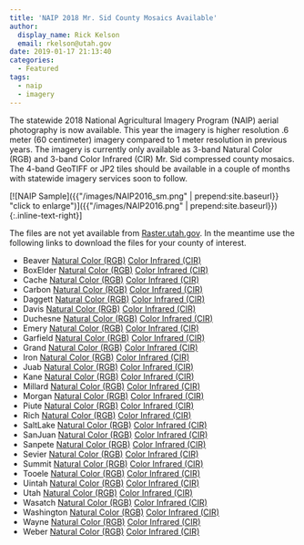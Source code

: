```yaml
---
title: 'NAIP 2018 Mr. Sid County Mosaics Available'
author:
  display_name: Rick Kelson
  email: rkelson@utah.gov
date: 2019-01-17 21:13:40
categories:
  - Featured
tags:
  - naip
  - imagery
---
```


The statewide 2018 National Agricultural Imagery Program (NAIP) aerial photography is now available. This year the imagery is higher resolution .6 meter (60 centimeter) imagery compared to 1 meter resolution in previous years. The imagery is currently only available as 3-band Natural Color (RGB) and 3-band Color Infrared (CIR) Mr. Sid compressed county mosaics. The 4-band GeoTIFF or JP2 tiles should be available in a couple of months with statewide imagery services soon to follow.

[![NAIP Sample]({{"/images/NAIP2016_sm.png" | prepend:site.baseurl}} "click to enlarge")]({{"/images/NAIP2016.png" | prepend:site.baseurl}}){:.inline-text-right}]

The files are not yet available from [Raster.utah.gov](https://raster.utah.gov). In the meantime use the following links to download the files for your county of interest.

 - Beaver [Natural Color (RGB)](https://storage.googleapis.com/state-of-utah-sgid-downloads/aerial-photography/naip/naip2018/NAIP2018_Beaver_RGB.zip) [Color Infrared (CIR)](https://storage.googleapis.com/state-of-utah-sgid-downloads/aerial-photography/naip/naip2018/color-infrared/NAIP2018_Beaver_CIR.zip)
 - BoxElder [Natural Color (RGB)](https://storage.googleapis.com/state-of-utah-sgid-downloads/aerial-photography/naip/naip2018/NAIP2018_BoxElder_RGB.zip) [Color Infrared (CIR)](https://storage.googleapis.com/state-of-utah-sgid-downloads/aerial-photography/naip/naip2018/color-infrared/NAIP2018_BoxElder_CIR.zip)
 - Cache [Natural Color (RGB)](https://storage.googleapis.com/state-of-utah-sgid-downloads/aerial-photography/naip/naip2018/NAIP2018_Cache_RGB.zip) [Color Infrared (CIR)](https://storage.googleapis.com/state-of-utah-sgid-downloads/aerial-photography/naip/naip2018/color-infrared/NAIP2018_Cache_CIR.zip)
 - Carbon [Natural Color (RGB)](https://storage.googleapis.com/state-of-utah-sgid-downloads/aerial-photography/naip/naip2018/NAIP2018_Carbon_RGB.zip) [Color Infrared (CIR)](https://storage.googleapis.com/state-of-utah-sgid-downloads/aerial-photography/naip/naip2018/color-infrared/NAIP2018_Carbon_CIR.zip)
 - Daggett [Natural Color (RGB)](https://storage.googleapis.com/state-of-utah-sgid-downloads/aerial-photography/naip/naip2018/NAIP2018_Daggett_RGB.zip) [Color Infrared (CIR)](https://storage.googleapis.com/state-of-utah-sgid-downloads/aerial-photography/naip/naip2018/color-infrared/NAIP2018_Daggett_CIR.zip)
 - Davis [Natural Color (RGB)](https://storage.googleapis.com/state-of-utah-sgid-downloads/aerial-photography/naip/naip2018/NAIP2018_Davis_RGB.zip) [Color Infrared (CIR)](https://storage.googleapis.com/state-of-utah-sgid-downloads/aerial-photography/naip/naip2018/color-infrared/NAIP2018_Davis_CIR.zip)
 - Duchesne [Natural Color (RGB)](https://storage.googleapis.com/state-of-utah-sgid-downloads/aerial-photography/naip/naip2018/NAIP2018_Duchesne_RGB.zip) [Color Infrared (CIR)](https://storage.googleapis.com/state-of-utah-sgid-downloads/aerial-photography/naip/naip2018/color-infrared/NAIP2018_Duchesne_CIR.zip)
 - Emery [Natural Color (RGB)](https://storage.googleapis.com/state-of-utah-sgid-downloads/aerial-photography/naip/naip2018/NAIP2018_Emery_RGB.zip) [Color Infrared (CIR)](https://storage.googleapis.com/state-of-utah-sgid-downloads/aerial-photography/naip/naip2018/color-infrared/NAIP2018_Emery_CIR.zip)
 - Garfield [Natural Color (RGB)](https://storage.googleapis.com/state-of-utah-sgid-downloads/aerial-photography/naip/naip2018/NAIP2018_Garfield_RGB.zip) [Color Infrared (CIR)](https://storage.googleapis.com/state-of-utah-sgid-downloads/aerial-photography/naip/naip2018/color-infrared/NAIP2018_Garfield_CIR.zip)
 - Grand [Natural Color (RGB)](https://storage.googleapis.com/state-of-utah-sgid-downloads/aerial-photography/naip/naip2018/NAIP2018_Grand_RGB.zip) [Color Infrared (CIR)](https://storage.googleapis.com/state-of-utah-sgid-downloads/aerial-photography/naip/naip2018/color-infrared/NAIP2018_Grand_CIR.zip)
 - Iron [Natural Color (RGB)](https://storage.googleapis.com/state-of-utah-sgid-downloads/aerial-photography/naip/naip2018/NAIP2018_Iron_RGB.zip) [Color Infrared (CIR)](https://storage.googleapis.com/state-of-utah-sgid-downloads/aerial-photography/naip/naip2018/color-infrared/NAIP2018_Iron_CIR.zip)
 - Juab [Natural Color (RGB)](https://storage.googleapis.com/state-of-utah-sgid-downloads/aerial-photography/naip/naip2018/NAIP2018_Juab_RGB.zip) [Color Infrared (CIR)](https://storage.googleapis.com/state-of-utah-sgid-downloads/aerial-photography/naip/naip2018/color-infrared/NAIP2018_Juab_CIR.zip)
 - Kane [Natural Color (RGB)](https://storage.googleapis.com/state-of-utah-sgid-downloads/aerial-photography/naip/naip2018/NAIP2018_Kane_RGB.zip) [Color Infrared (CIR)](https://storage.googleapis.com/state-of-utah-sgid-downloads/aerial-photography/naip/naip2018/color-infrared/NAIP2018_Kane_CIR.zip)
 - Millard [Natural Color (RGB)](https://storage.googleapis.com/state-of-utah-sgid-downloads/aerial-photography/naip/naip2018/NAIP2018_Millard_RGB.zip) [Color Infrared (CIR)](https://storage.googleapis.com/state-of-utah-sgid-downloads/aerial-photography/naip/naip2018/color-infrared/NAIP2018_Millard_CIR.zip)
 - Morgan [Natural Color (RGB)](https://storage.googleapis.com/state-of-utah-sgid-downloads/aerial-photography/naip/naip2018/NAIP2018_Morgan_RGB.zip) [Color Infrared (CIR)](https://storage.googleapis.com/state-of-utah-sgid-downloads/aerial-photography/naip/naip2018/color-infrared/NAIP2018_Morgan_CIR.zip)
 - Piute [Natural Color (RGB)](https://storage.googleapis.com/state-of-utah-sgid-downloads/aerial-photography/naip/naip2018/NAIP2018_Piute_RGB.zip) [Color Infrared (CIR)](https://storage.googleapis.com/state-of-utah-sgid-downloads/aerial-photography/naip/naip2018/color-infrared/NAIP2018_Piute_CIR.zip)
 - Rich [Natural Color (RGB)](https://storage.googleapis.com/state-of-utah-sgid-downloads/aerial-photography/naip/naip2018/NAIP2018_Rich_RGB.zip) [Color Infrared (CIR)](https://storage.googleapis.com/state-of-utah-sgid-downloads/aerial-photography/naip/naip2018/color-infrared/NAIP2018_Rich_CIR.zip)
 - SaltLake [Natural Color (RGB)](https://storage.googleapis.com/state-of-utah-sgid-downloads/aerial-photography/naip/naip2018/NAIP2018_SaltLake_RGB.zip) [Color Infrared (CIR)](https://storage.googleapis.com/state-of-utah-sgid-downloads/aerial-photography/naip/naip2018/color-infrared/NAIP2018_SaltLake_CIR.zip)
 - SanJuan [Natural Color (RGB)](https://storage.googleapis.com/state-of-utah-sgid-downloads/aerial-photography/naip/naip2018/NAIP2018_SanJuan_RGB.zip) [Color Infrared (CIR)](https://storage.googleapis.com/state-of-utah-sgid-downloads/aerial-photography/naip/naip2018/color-infrared/NAIP2018_SanJuan_CIR.zip)
 - Sanpete [Natural Color (RGB)](https://storage.googleapis.com/state-of-utah-sgid-downloads/aerial-photography/naip/naip2018/NAIP2018_Sanpete_RGB.zip) [Color Infrared (CIR)](https://storage.googleapis.com/state-of-utah-sgid-downloads/aerial-photography/naip/naip2018/color-infrared/NAIP2018_Sanpete_CIR.zip)
 - Sevier [Natural Color (RGB)](https://storage.googleapis.com/state-of-utah-sgid-downloads/aerial-photography/naip/naip2018/NAIP2018_Sevier_RGB.zip) [Color Infrared (CIR)](https://storage.googleapis.com/state-of-utah-sgid-downloads/aerial-photography/naip/naip2018/color-infrared/NAIP2018_Sevier_CIR.zip)
 - Summit [Natural Color (RGB)](https://storage.googleapis.com/state-of-utah-sgid-downloads/aerial-photography/naip/naip2018/NAIP2018_Summit_RGB.zip) [Color Infrared (CIR)](https://storage.googleapis.com/state-of-utah-sgid-downloads/aerial-photography/naip/naip2018/color-infrared/NAIP2018_Summit_CIR.zip)
 - Tooele [Natural Color (RGB)](https://storage.googleapis.com/state-of-utah-sgid-downloads/aerial-photography/naip/naip2018/NAIP2018_Tooele_RGB.zip) [Color Infrared (CIR)](https://storage.googleapis.com/state-of-utah-sgid-downloads/aerial-photography/naip/naip2018/color-infrared/NAIP2018_Tooele_CIR.zip)
 - Uintah [Natural Color (RGB)](https://storage.googleapis.com/state-of-utah-sgid-downloads/aerial-photography/naip/naip2018/NAIP2018_Uintah_RGB.zip) [Color Infrared (CIR)](https://storage.googleapis.com/state-of-utah-sgid-downloads/aerial-photography/naip/naip2018/color-infrared/NAIP2018_Uintah_CIR.zip)
 - Utah [Natural Color (RGB)](https://storage.googleapis.com/state-of-utah-sgid-downloads/aerial-photography/naip/naip2018/NAIP2018_Utah_RGB.zip) [Color Infrared (CIR)](https://storage.googleapis.com/state-of-utah-sgid-downloads/aerial-photography/naip/naip2018/color-infrared/NAIP2018_Utah_CIR.zip)
 - Wasatch [Natural Color (RGB)](https://storage.googleapis.com/state-of-utah-sgid-downloads/aerial-photography/naip/naip2018/NAIP2018_Wasatch_RGB.zip) [Color Infrared (CIR)](https://storage.googleapis.com/state-of-utah-sgid-downloads/aerial-photography/naip/naip2018/color-infrared/NAIP2018_Wasatch_CIR.zip)
 - Washington [Natural Color (RGB)](https://storage.googleapis.com/state-of-utah-sgid-downloads/aerial-photography/naip/naip2018/NAIP2018_Washington_RGB.zip) [Color Infrared (CIR)](https://storage.googleapis.com/state-of-utah-sgid-downloads/aerial-photography/naip/naip2018/color-infrared/NAIP2018_Washington_CIR.zip)
 - Wayne [Natural Color (RGB)](https://storage.googleapis.com/state-of-utah-sgid-downloads/aerial-photography/naip/naip2018/NAIP2018_Wayne_RGB.zip) [Color Infrared (CIR)](https://storage.googleapis.com/state-of-utah-sgid-downloads/aerial-photography/naip/naip2018/color-infrared/NAIP2018_Wayne_CIR.zip)
 - Weber [Natural Color (RGB)](https://storage.googleapis.com/state-of-utah-sgid-downloads/aerial-photography/naip/naip2018/NAIP2018_Weber_RGB.zip) [Color Infrared (CIR)](https://storage.googleapis.com/state-of-utah-sgid-downloads/aerial-photography/naip/naip2018/color-infrared/NAIP2018_Weber_CIR.zip)
